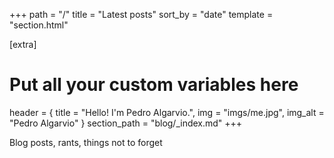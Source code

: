 +++
path = "/"
title = "Latest posts"
sort_by = "date"
template = "section.html"

[extra]
# Put all your custom variables here
header = { title = "Hello! I'm Pedro Algarvio.", img = "imgs/me.jpg", img_alt = "Pedro Algarvio" }
section_path = "blog/_index.md"
+++

Blog posts, rants, things not to forget
